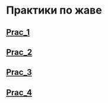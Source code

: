 # Практики по жаве
## [Prac_1](https://github.com/Derev005/Java/blob/main/prac_1/explanation.md) 
## [Prac_2](https://github.com/Derev005/Java/blob/main/prac_2/explanation.md)
## [Prac_3](https://github.com/Derev005/Java/blob/main/prac_3/explanation.md)
## [Prac_4](https://github.com/Derev005/Java/blob/main/prac_4/explanation.md)
